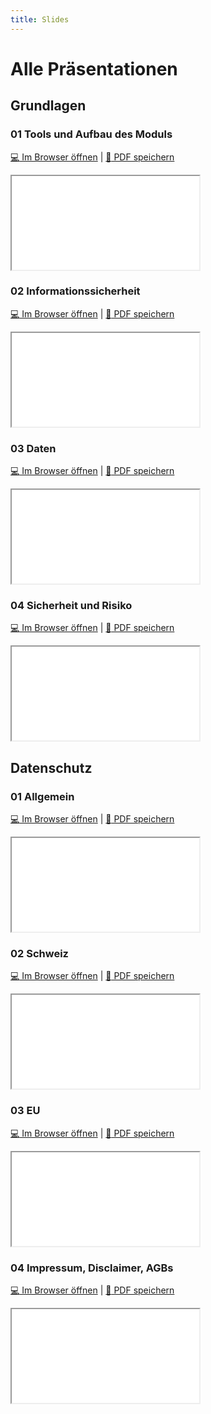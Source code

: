 ```yaml
---
title: Slides
---
```


# Alle Präsentationen

## Grundlagen 
### 01 Tools und Aufbau des Moduls

[:computer: Im Browser öffnen](pathname:///slides/10_grundlagen/01_grundlagen) | [:floppy_disk: PDF speichern](pathname:///slides/10_grundlagen/01_grundlagen)

<iframe src="/bbzbl-modul-231/slides/10_grundlagen/01_grundlagen"></iframe>

### 02 Informationssicherheit

[:computer: Im Browser öffnen](pathname:///slides/10_grundlagen/02_informationssicherheit) | [:floppy_disk: PDF speichern](pathname:///slides/10_grundlagen/02_informationssicherheit)

<iframe src="/bbzbl-modul-231/slides/10_grundlagen/02_informationssicherheit"></iframe>

### 03 Daten

[:computer: Im Browser öffnen](pathname:///slides/10_grundlagen/03_daten) | [:floppy_disk: PDF speichern](pathname:///slides/10_grundlagen/03_daten)

<iframe src="/bbzbl-modul-231/slides/10_grundlagen/03_daten"></iframe>

### 04 Sicherheit und Risiko

[:computer: Im Browser öffnen](pathname:///slides/10_grundlagen/04_sicherheitundrisiko) | [:floppy_disk: PDF speichern](pathname:///slides/10_grundlagen/04_sicherheitundrisiko)

<iframe src="/bbzbl-modul-231/slides/10_grundlagen/04_sicherheitundrisiko"></iframe>

## Datenschutz 

### 01 Allgemein

[:computer: Im Browser öffnen](pathname:///slides/11_datenschutz/01_allgemein) | [:floppy_disk: PDF speichern](pathname:///slides/11_datenschutz/01_allgemein)

<iframe src="/bbzbl-modul-231/slides/11_datenschutz/01_allgemein"></iframe>

### 02 Schweiz

[:computer: Im Browser öffnen](pathname:///slides/11_datenschutz/02_schweiz) | [:floppy_disk: PDF speichern](pathname:///slides/11_datenschutz/02_schweiz)

<iframe src="/bbzbl-modul-231/slides/11_datenschutz/02_schweiz"></iframe>

### 03 EU

[:computer: Im Browser öffnen](pathname:///slides/11_datenschutz/03_eu) | [:floppy_disk: PDF speichern](pathname:///slides/11_datenschutz/03_eu)

<iframe src="/bbzbl-modul-231/slides/11_datenschutz/03_eu"></iframe>

### 04 Impressum, Disclaimer, AGBs

[:computer: Im Browser öffnen](pathname:///slides/11_datenschutz/04_agbs) | [:floppy_disk: PDF speichern](pathname:///slides/11_datenschutz/04_agbs)

<iframe src="/bbzbl-modul-231/slides/11_datenschutz/04_agbs"></iframe>
